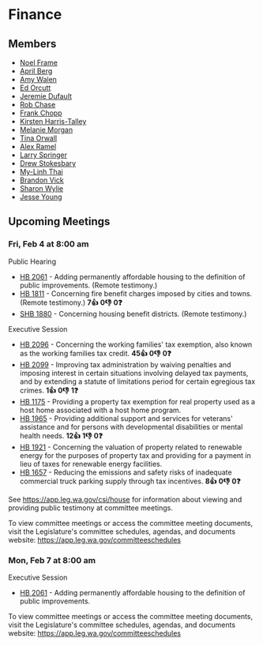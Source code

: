 # Finance
## Members
* [Noel Frame](/person/leg/noel.frame.md)
* [April Berg](/person/leg/april.berg.md)
* [Amy Walen](/person/leg/walen_am.md)
* [Ed Orcutt](/person/leg/ed.orcutt.md)
* [Jeremie Dufault](/person/leg/dufault_je.md)
* [Rob Chase](/person/leg/rob.chase.md)
* [Frank Chopp](/person/leg/frank.chopp.md)
* [Kirsten Harris-Talley](/person/leg/kirsten.harris-talley.md)
* [Melanie Morgan](/person/leg/morgan_me.md)
* [Tina Orwall](/person/leg/tina.orwall.md)
* [Alex Ramel](/person/leg/alex.ramel.md)
* [Larry Springer](/person/leg/larry.springer.md)
* [Drew Stokesbary](/person/leg/drew.stokesbary.md)
* [My-Linh Thai](/person/leg/thai_my.md)
* [Brandon Vick](/person/leg/brandon.vick.md)
* [Sharon Wylie](/person/leg/sharon.wylie.md)
* [Jesse Young](/person/leg/jesse.young.md)
## Upcoming Meetings
### Fri, Feb 4 at 8:00 am
Public Hearing
* [HB 2061](/bill/2021-22/hb/2061/) - Adding permanently affordable housing to the definition of public improvements. (Remote testimony.)
* [HB 1811](/bill/2021-22/hb/1811/) - Concerning fire benefit charges imposed by cities and towns. (Remote testimony.) **7👍** **0👎** **0❓**
* [SHB 1880](/bill/2021-22/hb/1880/) - Concerning housing benefit districts. (Remote testimony.)

Executive Session
* [HB 2096](/bill/2021-22/hb/2096/) - Concerning the working families' tax exemption, also known as the working families tax credit. **45👍** **0👎** **0❓**
* [HB 2099](/bill/2021-22/hb/2099/) - Improving tax administration by waiving penalties and imposing interest in certain situations involving delayed tax payments, and by extending a statute of limitations period for certain egregious tax crimes. **1👍** **0👎** **1❓**
* [HB 1175](/bill/2021-22/hb/1175/) - Providing a property tax exemption for real property used as a host home associated with a host home program.
* [HB 1965](/bill/2021-22/hb/1965/) - Providing additional support and services for veterans' assistance and for persons with developmental disabilities or mental health needs. **12👍** **1👎** **0❓**
* [HB 1921](/bill/2021-22/hb/1921/) - Concerning the valuation of property related to renewable energy for the purposes of property tax and providing for a payment in lieu of taxes for renewable energy facilities.
* [HB 1657](/bill/2021-22/hb/1657/) - Reducing the emissions and safety risks of inadequate commercial truck parking supply through tax incentives. **8👍** **0👎** **0❓**

See https://app.leg.wa.gov/csi/house for information about viewing and providing public testimony at committee meetings.

To view committee meetings or access the committee meeting documents, visit the Legislature's committee schedules, agendas, and documents website:  https://app.leg.wa.gov/committeeschedules

### Mon, Feb 7 at 8:00 am
Executive Session
* [HB 2061](/bill/2021-22/hb/2061/) - Adding permanently affordable housing to the definition of public improvements.

To view committee meetings or access the committee meeting documents, visit the Legislature's committee schedules, agendas, and documents website:  https://app.leg.wa.gov/committeeschedules
